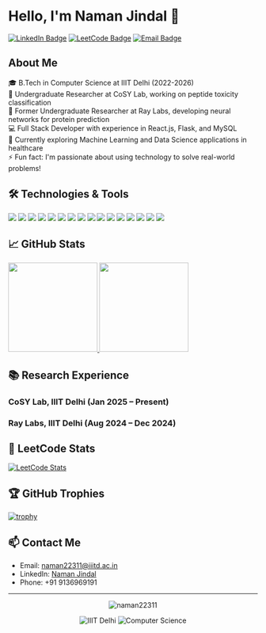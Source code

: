# Hello, I'm Naman Jindal 👋

[![LinkedIn Badge](https://img.shields.io/badge/-LinkedIn-0A66C2?style=for-the-badge&logo=Linkedin&logoColor=white&link=https://www.linkedin.com/in/namanjindal-iiitd/)](https://www.linkedin.com/in/namanjindal-iiitd/)
[![LeetCode Badge](https://img.shields.io/badge/-LeetCode-FFA116?style=for-the-badge&logo=LeetCode&logoColor=black&link=https://leetcode.com/u/namanjindal2004/)](https://leetcode.com/u/namanjindal2004/)
[![Email Badge](https://img.shields.io/badge/-Email-EA4335?style=for-the-badge&logo=Gmail&logoColor=white&link=mailto:naman22311@iiitd.ac.in)](mailto:naman22311@iiitd.ac.in)

## About Me

🎓 B.Tech in Computer Science at IIIT Delhi (2022-2026)  
🔬 Undergraduate Researcher at CoSY Lab, working on peptide toxicity classification  
🔬 Former Undergraduate Researcher at Ray Labs, developing neural networks for protein prediction  
💻 Full Stack Developer with experience in React.js, Flask, and MySQL  
🌱 Currently exploring Machine Learning and Data Science applications in healthcare  
⚡ Fun fact: I'm passionate about using technology to solve real-world problems!

## 🛠️ Technologies & Tools

![](https://img.shields.io/badge/Code-Python-informational?style=flat&logo=python&logoColor=white&color=2bbc8a)
![](https://img.shields.io/badge/Code-C++-informational?style=flat&logo=cplusplus&logoColor=white&color=2bbc8a)
![](https://img.shields.io/badge/Code-Java-informational?style=flat&logo=java&logoColor=white&color=2bbc8a)
![](https://img.shields.io/badge/Code-JavaScript-informational?style=flat&logo=javascript&logoColor=white&color=2bbc8a)
![](https://img.shields.io/badge/Code-HTML_CSS-informational?style=flat&logo=html5&logoColor=white&color=2bbc8a)
![](https://img.shields.io/badge/Database-MySQL-informational?style=flat&logo=mysql&logoColor=white&color=2bbc8a)
![](https://img.shields.io/badge/Framework-React.js-informational?style=flat&logo=react&logoColor=white&color=2bbc8a)
![](https://img.shields.io/badge/Framework-Flask-informational?style=flat&logo=flask&logoColor=white&color=2bbc8a)
![](https://img.shields.io/badge/Framework-Bootstrap-informational?style=flat&logo=bootstrap&logoColor=white&color=2bbc8a)
![](https://img.shields.io/badge/ML-scikit_learn-informational?style=flat&logo=scikit-learn&logoColor=white&color=2bbc8a)
![](https://img.shields.io/badge/Data-NumPy-informational?style=flat&logo=numpy&logoColor=white&color=2bbc8a)
![](https://img.shields.io/badge/Data-Pandas-informational?style=flat&logo=pandas&logoColor=white&color=2bbc8a)
![](https://img.shields.io/badge/Cloud-Azure-informational?style=flat&logo=microsoft-azure&logoColor=white&color=2bbc8a)
![](https://img.shields.io/badge/Tools-Git-informational?style=flat&logo=git&logoColor=white&color=2bbc8a)
![](https://img.shields.io/badge/Tools-Streamlit-informational?style=flat&logo=streamlit&logoColor=white&color=2bbc8a)
![](https://img.shields.io/badge/Tools-Figma-informational?style=flat&logo=figma&logoColor=white&color=2bbc8a)

## 📈 GitHub Stats

<a href="https://github.com/naman22311">
  <img height="180em" src="https://github-readme-stats.vercel.app/api?username=naman22311&show_icons=true&theme=tokyonight&count_private=true" />
  <img height="180em" src="https://github-readme-stats.vercel.app/api/top-langs/?username=naman22311&theme=tokyonight&layout=compact" />
</a>

## 📚 Research Experience

### CoSY Lab, IIIT Delhi (Jan 2025 – Present)

### Ray Labs, IIIT Delhi (Aug 2024 – Dec 2024)

## 🎯 LeetCode Stats

[![LeetCode Stats](https://leetcode-stats-six.vercel.app/api?username=namanjindal2004&theme=dark)](https://leetcode.com/u/namanjindal2004/)

## 🏆 GitHub Trophies

[![trophy](https://github-profile-trophy.vercel.app/?username=naman22311&theme=nord&column=7)](https://github.com/ryo-ma/github-profile-trophy)

## 📫 Contact Me

- Email: [naman22311@iiitd.ac.in](mailto:naman22311@iiitd.ac.in)
- LinkedIn: [Naman Jindal](https://www.linkedin.com/in/namanjindal-iiitd/)
- Phone: +91 9136969191

---

<p align="center">
  <img src="https://komarev.com/ghpvc/?username=naman22311&label=Profile%20views&color=0e75b6&style=flat" alt="naman22311" />
</p>

<p align="center">
  <img src="https://img.shields.io/badge/IIIT-Delhi-blue" alt="IIIT Delhi" />
  <img src="https://img.shields.io/badge/Computer-Science-orange" alt="Computer Science" />
</p>
